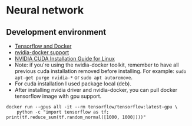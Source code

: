 # Neural network


## Development environment
- [Tensorflow and Docker](https://www.tensorflow.org/install/docker)
- [nvidia-docker support](https://github.com/NVIDIA/nvidia-docker)
- [NVIDIA CUDA Installation Guide for Linux](https://docs.nvidia.com/cuda/cuda-installation-guide-linux/index.html)
- Note: if you're using the nvidia-docker toolkit, remember to have all previous cuda installation removed before installing. For example: `sudo apt-get purge nvidia-*` or `sudo apt autoremove`.
- For cuda installation I used package local (deb).
- After installing nvidia driver and nvidia-docker, you can pull docker tensorflow image with gpu support.
```
docker run --gpus all -it --rm tensorflow/tensorflow:latest-gpu \
    python -c "import tensorflow as tf; print(tf.reduce_sum(tf.random_normal([1000, 1000])))"
```
